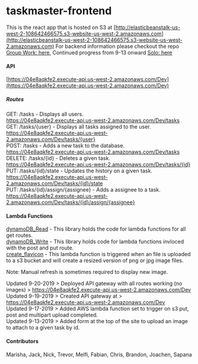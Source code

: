# taskmaster-frontend
This is the react app that is hosted on S3 at [http://elasticbeanstalk-us-west-2-108642466575.s3-website-us-west-2.amazonaws.com](http://elasticbeanstalk-us-west-2-108642466575.s3-website-us-west-2.amazonaws.com)
For backend information please checkout the repo [Group Work: here](https://github.com/Taskmaster-401/taskmaster), Continued progress from 9-13 onward [Solo: here](https://github.com/kdcouture/taskMaster/tree/2kevdev)
#### API
[https://04e8aqkfe2.execute-api.us-west-2.amazonaws.com/Dev](https://04e8aqkfe2.execute-api.us-west-2.amazonaws.com/Dev)
##### Routes
GET: /tasks - Displays all users.  
https://04e8aqkfe2.execute-api.us-west-2.amazonaws.com/Dev/tasks  
GET: /tasks/{user} - Displays all tasks assigned to the user.  
https://04e8aqkfe2.execute-api.us-west-2.amazonaws.com/Dev/tasks/{user}  
POST: /tasks - Adds a new task to the database.  
https://04e8aqkfe2.execute-api.us-west-2.amazonaws.com/Dev/tasks  
DELETE: /tasks/{id} - Deletes a given task.  
https://04e8aqkfe2.execute-api.us-west-2.amazonaws.com/Dev/tasks/{id}  
PUT: /tasks/{id}/state - Updates the history on a given task.  
https://04e8aqkfe2.execute-api.us-west-2.amazonaws.com/Dev/tasks/{id}/state  
PUT: /tasks/{id}/assign/{assignee} - Adds a assignee to a task.  
https://04e8aqkfe2.execute-api.us-west-2.amazonaws.com/Dev/tasks/{id}/assign/{assignee}  

#### Lambda Functions
  
[dynamoDB_Read](https://github.com/kdcouture/taskmaster-frontend/tree/master/taskmaster-frontend/lambda_dynamoDB_Read/src/main/java/lambda_dynamoDB_Read) - This library holds the code for lambda functions for all get routes.  
[dynamoDB_Write](https://github.com/kdcouture/taskmaster-frontend/tree/master/taskmaster-frontend/lambda_dynamoDB_Write/src/main/java/lambda_dynamoDB_Write) - This library holds code for lambda functions invloced with the post and put route.  
[create_flavicon](https://github.com/kdcouture/taskmaster-frontend/tree/master/taskmaster-frontend/lambda_create_flavicon) - This lambda function is triggered when an file is uploaded to a s3 bucket and will create a resized version of png or jpg image files.  
  
Note: Manual refresh is sometimes required to display new image.  
  
Updated 9-20-2019 > Deployed API gateway with all routes working (no images) > https://04e8aqkfe2.execute-api.us-west-2.amazonaws.com/Dev  
Updated 9-19-2019 > Created API gateway at > https://04e8aqkfe2.execute-api.us-west-2.amazonaws.com/Dev  
Updated 9-17-2019 > Added AWS lambda function set to trigger on s3 put, post and multipart upload completed.  
Updated 9-13-2019 > Added form at the top of the site to upload an image to attach to a given task by id.

#### Contributors 
Marisha, Jack, Nick, Trevor, Melfi, Fabian, Chris, Brandon, Joachen, Sapana
